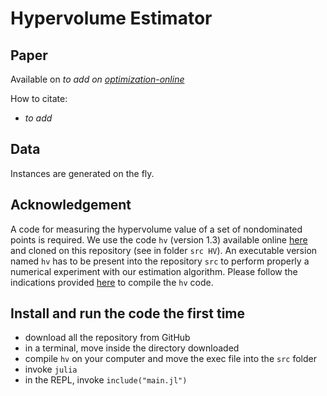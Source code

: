 # Hypervolume Estimator

## Paper
Available on *to add on [optimization-online](https://optimization-online.org/)* 

How to citate:
- *to add*

## Data
Instances are generated on the fly.

## Acknowledgement
A code for measuring the hypervolume value of a set of nondominated points is required.
We use the code `hv` (version 1.3) available online [here](https://lopez-ibanez.eu/hypervolume) and cloned on this repository (see in folder `src HV`).
An executable version named `hv` has to be present into the repository `src` to perform properly a numerical experiment with our estimation algorithm.
Please follow the indications provided [here](https://lopez-ibanez.eu/hypervolume) to compile the `hv` code.

## Install and run the code the first time
- download all the repository from GitHub
- in a terminal, move inside the directory downloaded 
- compile `hv` on your computer and move the exec file into the `src` folder
- invoke `julia`
- in the REPL, invoke `include("main.jl")`
